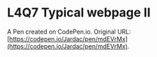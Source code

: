 # L4Q7 Typical webpage II

A Pen created on CodePen.io. Original URL: [https://codepen.io/Jardac/pen/mdEVrMx](https://codepen.io/Jardac/pen/mdEVrMx).


